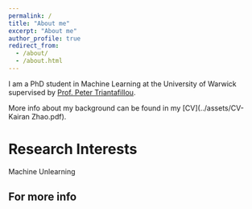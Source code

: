 ```yaml
---
permalink: /
title: "About me"
excerpt: "About me"
author_profile: true
redirect_from: 
  - /about/
  - /about.html
---
```


I am a PhD student in Machine Learning at the University of Warwick supervised by [Prof. Peter Triantafillou](https://warwick.ac.uk/fac/sci/dcs/people/peter_triantafillou/). 

More info about my background can be found in my [CV](../assets/CV-Kairan Zhao.pdf).


**Research Interests**
======
Machine Unlearning




For more info
------

